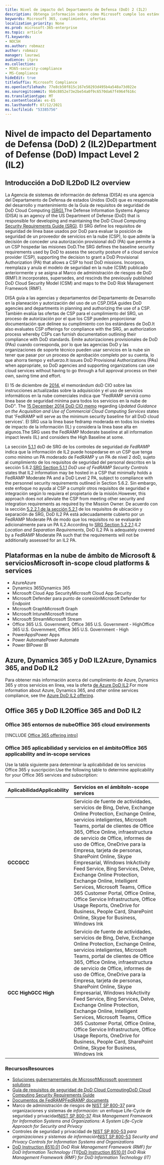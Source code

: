 ```yaml
---
title: Nivel de impacto del Departamento de Defensa (DoD) 2 (IL2)
description: Obtenga información sobre cómo Microsoft cumple los estándares de Nivel de impacto 2 (IL2) del Departamento de Defensa (DoD).
keywords: Microsoft 365, cumplimiento, ofertas
localization_priority: None
ms.prod: microsoft-365-enterprise
ms.topic: article
f1.keywords:
- NOCSH
ms.author: robmazz
author: robmazz
manager: laurawi
audience: itpro
ms.collection:
- M365-security-compliance
- MS-Compliance
hideEdit: true
titleSuffix: Microsoft Compliance
ms.openlocfilehash: 77e8cb50f815c167e50293d495b4a548a73d022e
ms.sourcegitcommit: 9b0c8852e73e2be54a0f9c6570da67f4964f616c
ms.translationtype: MT
ms.contentlocale: es-ES
ms.lasthandoff: 07/12/2021
ms.locfileid: "53385756"
---
```

# <a name="department-of-defense-dod-impact-level-2-il2"></a><span data-ttu-id="544a0-104">Nivel de impacto del Departamento de Defensa (DoD) 2 (IL2)</span><span class="sxs-lookup"><span data-stu-id="544a0-104">Department of Defense (DoD) Impact Level 2 (IL2)</span></span>

## <a name="dod-il2-overview"></a><span data-ttu-id="544a0-105">Introducción a DoD IL2</span><span class="sxs-lookup"><span data-stu-id="544a0-105">DoD IL2 overview</span></span>

<span data-ttu-id="544a0-106">La Agencia de sistemas de información de defensa (DISA) es una agencia del Departamento de Defensa de estados Unidos (DoD) que es responsable del desarrollo y mantenimiento de la Guía de requisitos de seguridad de DoD Cloud Computing [(SRG).](https://dl.dod.cyber.mil/wp-content/uploads/cloud/SRG/index.html)</span><span class="sxs-lookup"><span data-stu-id="544a0-106">The Defense Information Systems Agency (DISA) is an agency of the US Department of Defense (DoD) that is responsible for developing and maintaining the DoD Cloud Computing [Security Requirements Guide (SRG)](https://dl.dod.cyber.mil/wp-content/uploads/cloud/SRG/index.html).</span></span> <span data-ttu-id="544a0-107">El SRG define los requisitos de seguridad de línea base usados por DoD para evaluar la posición de seguridad de un proveedor de servicios en la nube (CSP), lo que admite la decisión de conceder una autorización provisional doD (PA) que permite a un CSP hospedar las misiones DoD.</span><span class="sxs-lookup"><span data-stu-id="544a0-107">The SRG defines the baseline security requirements used by DoD to assess the security posture of a cloud service provider (CSP), supporting the decision to grant a DoD Provisional Authorization (PA) that allows a CSP to host DoD missions.</span></span> <span data-ttu-id="544a0-108">Incorpora, reemplaza y anula el modelo de seguridad en la nube (CSM) publicado anteriormente y se asigna al Marco de administración de riesgos de DoD (RMF).</span><span class="sxs-lookup"><span data-stu-id="544a0-108">It incorporates, supersedes, and rescinds the previously published DoD Cloud Security Model (CSM) and maps to the DoD Risk Management Framework (RMF).</span></span>

<span data-ttu-id="544a0-109">DISA guía a las agencias y departamentos del Departamento de Desarrollo en la planeación y autorización del uso de un CSP.</span><span class="sxs-lookup"><span data-stu-id="544a0-109">DISA guides DoD agencies and departments in planning and authorizing the use of a CSP.</span></span> <span data-ttu-id="544a0-110">También evalúa las ofertas de CSP para el cumplimiento del SRG, un proceso de autorización por el que los CSP pueden proporcionar documentación que delinee su cumplimiento con los estándares de DoD.</span><span class="sxs-lookup"><span data-stu-id="544a0-110">It also evaluates CSP offerings for compliance with the SRG, an authorization process whereby CSPs can furnish documentation outlining their compliance with DoD standards.</span></span> <span data-ttu-id="544a0-111">Emite autorizaciones provisionales de DoD (PAs) cuando corresponda, por lo que las agencias DoD y las organizaciones de soporte técnico pueden usar servicios en la nube sin tener que pasar por un proceso de aprobación completo por su cuenta, lo que ahorra tiempo y esfuerzo.</span><span class="sxs-lookup"><span data-stu-id="544a0-111">It issues DoD Provisional Authorizations (PAs) when appropriate, so DoD agencies and supporting organizations can use cloud services without having to go through a full approval process on their own, saving time and effort.</span></span>

<span data-ttu-id="544a0-112">El 15 de diciembre de [2014,](https://www.esi.mil/contentview.aspx?id=585) el memorándum doD CIO sobre las instrucciones actualizadas sobre la adquisición y el uso de servicios informáticos en la nube comerciales indica que "FedRAMP servirá como línea base de seguridad mínima para todos los servicios en la nube de DoD". </span><span class="sxs-lookup"><span data-stu-id="544a0-112">The [15 December 2014 DoD CIO memo](https://www.esi.mil/contentview.aspx?id=585) regarding *Updated Guidance on the Acquisition and Use of Commercial Cloud Computing Services* states that 'FedRAMP will serve as the minimum security baseline for all DoD cloud services'.</span></span> <span data-ttu-id="544a0-113">El SRG usa la línea base fedramp moderada en todos los niveles de impacto de la información (IL) y considera la línea base alta en algunos.</span><span class="sxs-lookup"><span data-stu-id="544a0-113">The SRG uses the FedRAMP Moderate baseline at all information impact levels (IL) and considers the High Baseline at some.</span></span>

<span data-ttu-id="544a0-114">La sección [5.1.1](https://dl.dod.cyber.mil/wp-content/uploads/cloud/SRG/index.html#5SECURITYREQUIREMENTS) doD de SRG de los controles de seguridad *de FedRAMP* indica que la información de IL2 puede hospedarse en un CSP que tenga como mínimo un PA moderado de FedRAMP y un PA de nivel 2 doD, sujeto al cumplimiento de los requisitos de seguridad del personal descritos en la sección 5.6.2.</span><span class="sxs-lookup"><span data-stu-id="544a0-114">[SRG Section 5.1.1](https://dl.dod.cyber.mil/wp-content/uploads/cloud/SRG/index.html#5SECURITYREQUIREMENTS) *DoD use of FedRAMP Security Controls* states that IL2 information may be hosted in a CSP that minimally holds a FedRAMP Moderate PA and a DoD Level 2 PA, subject to compliance with the personnel security requirements outlined in Section 5.6.2.</span></span> <span data-ttu-id="544a0-115">Sin embargo, este enfoque no ayuda al CSP a cumplir otros requisitos de seguridad e integración según lo requiera el propietario de la misión.</span><span class="sxs-lookup"><span data-stu-id="544a0-115">However, this approach does not alleviate the CSP from meeting other security and integration requirements as required by the Mission Owner.</span></span> <span data-ttu-id="544a0-116">De acuerdo con la sección [5.2.2.1 de la sección 5.2.1](https://dl.dod.cyber.mil/wp-content/uploads/cloud/SRG/index.html#5.2LegalConsiderations) de los requisitos de ubicación y separación de SRG, DoD IL2 PA está adecuadamente cubierto por un FedRAMP Moderate PA de modo que los requisitos no se evaluarán adicionalmente para un PA IL2.</span><span class="sxs-lookup"><span data-stu-id="544a0-116">According to [SRG Section 5.2.2.1](https://dl.dod.cyber.mil/wp-content/uploads/cloud/SRG/index.html#5.2LegalConsiderations) *IL2 Location and Separation Requirements*, DoD IL2 PA is adequately covered by a FedRAMP Moderate PA such that the requirements will not be additionally assessed for an IL2 PA.</span></span>

## <a name="microsoft-in-scope-cloud-platforms--services"></a><span data-ttu-id="544a0-117">Plataformas en la nube de ámbito de Microsoft & servicios</span><span class="sxs-lookup"><span data-stu-id="544a0-117">Microsoft in-scope cloud platforms & services</span></span>

- <span data-ttu-id="544a0-118">Azure</span><span class="sxs-lookup"><span data-stu-id="544a0-118">Azure</span></span>
- <span data-ttu-id="544a0-119">Dynamics 365</span><span class="sxs-lookup"><span data-stu-id="544a0-119">Dynamics 365</span></span>
- <span data-ttu-id="544a0-120">Microsoft Cloud App Security</span><span class="sxs-lookup"><span data-stu-id="544a0-120">Microsoft Cloud App Security</span></span>
- <span data-ttu-id="544a0-121">Microsoft Defender para punto de conexión</span><span class="sxs-lookup"><span data-stu-id="544a0-121">Microsoft Defender for Endpoint</span></span>
- <span data-ttu-id="544a0-122">Microsoft Graph</span><span class="sxs-lookup"><span data-stu-id="544a0-122">Microsoft Graph</span></span>
- <span data-ttu-id="544a0-123">Microsoft Intune</span><span class="sxs-lookup"><span data-stu-id="544a0-123">Microsoft Intune</span></span>
- <span data-ttu-id="544a0-124">Microsoft Stream</span><span class="sxs-lookup"><span data-stu-id="544a0-124">Microsoft Stream</span></span>
- <span data-ttu-id="544a0-125">Office 365 U.S. Government, Office 365 U.S. Government - High</span><span class="sxs-lookup"><span data-stu-id="544a0-125">Office 365 U.S. Government, Office 365 U.S. Government - High</span></span>
- <span data-ttu-id="544a0-126">PowerApps</span><span class="sxs-lookup"><span data-stu-id="544a0-126">Power Apps</span></span>
- <span data-ttu-id="544a0-127">Power Automate</span><span class="sxs-lookup"><span data-stu-id="544a0-127">Power Automate</span></span>
- <span data-ttu-id="544a0-128">Power BI</span><span class="sxs-lookup"><span data-stu-id="544a0-128">Power BI</span></span>

## <a name="azure-dynamics-365-and-dod-il2"></a><span data-ttu-id="544a0-129">Azure, Dynamics 365 y DoD IL2</span><span class="sxs-lookup"><span data-stu-id="544a0-129">Azure, Dynamics 365, and DoD IL2</span></span>

<span data-ttu-id="544a0-130">Para obtener más información acerca del cumplimiento de Azure, Dynamics 365 y otros servicios en línea, vea la oferta [de Azure DoD IL2](/azure/compliance/offerings/offering-dod-il2).</span><span class="sxs-lookup"><span data-stu-id="544a0-130">For more information about Azure, Dynamics 365, and other online services compliance, see the [Azure DoD IL2 offering](/azure/compliance/offerings/offering-dod-il2).</span></span>

## <a name="office-365-and-dod-il2"></a><span data-ttu-id="544a0-131">Office 365 y DoD IL2</span><span class="sxs-lookup"><span data-stu-id="544a0-131">Office 365 and DoD IL2</span></span>

### <a name="office-365-cloud-environments"></a><span data-ttu-id="544a0-132">Office 365 entornos de nube</span><span class="sxs-lookup"><span data-stu-id="544a0-132">Office 365 cloud environments</span></span>

[!INCLUDE [Office 365 offering intro](../includes/o365-offering-introduction.md)]

### <a name="office-365-applicability-and-in-scope-services"></a><span data-ttu-id="544a0-133">Office 365 aplicabilidad y servicios en el ámbito</span><span class="sxs-lookup"><span data-stu-id="544a0-133">Office 365 applicability and in-scope services</span></span>

<span data-ttu-id="544a0-134">Use la tabla siguiente para determinar la aplicabilidad de los servicios Office 365 y suscripción:</span><span class="sxs-lookup"><span data-stu-id="544a0-134">Use the following table to determine applicability for your Office 365 services and subscription:</span></span>

| <span data-ttu-id="544a0-135">**Aplicabilidad**</span><span class="sxs-lookup"><span data-stu-id="544a0-135">**Applicability**</span></span> | <span data-ttu-id="544a0-136">**Servicios en el ámbito**</span><span class="sxs-lookup"><span data-stu-id="544a0-136">**In-scope services**</span></span> |
|:------------------|:----------------------|
| <span data-ttu-id="544a0-137">**GCC**</span><span class="sxs-lookup"><span data-stu-id="544a0-137">**GCC**</span></span> | <span data-ttu-id="544a0-138">Servicio de fuente de actividades, servicios de Bing, Delve, Exchange Online Protection, Exchange Online, servicios inteligentes, Microsoft Teams, portal de clientes de Office 365, Office Online, infraestructura de servicio de Office, informes de uso de Office, OneDrive para la Empresa, tarjeta de personas, SharePoint Online, Skype Empresarial, Windows Ink</span><span class="sxs-lookup"><span data-stu-id="544a0-138">Activity Feed Service, Bing Services, Delve, Exchange Online Protection, Exchange Online, Intelligent Services, Microsoft Teams, Office 365 Customer Portal, Office Online, Office Service Infrastructure, Office Usage Reports, OneDrive for Business, People Card, SharePoint Online, Skype for Business, Windows Ink</span></span> |
| <span data-ttu-id="544a0-139">**GCC High**</span><span class="sxs-lookup"><span data-stu-id="544a0-139">**GCC High**</span></span> | <span data-ttu-id="544a0-140">Servicio de fuente de actividades, servicios de Bing, Delve, Exchange Online Protection, Exchange Online, servicios inteligentes, Microsoft Teams, portal de clientes de Office 365, Office Online, infraestructura de servicio de Office, informes de uso de Office, OneDrive para la Empresa, tarjeta de personas, SharePoint Online, Skype Empresarial, Windows Ink</span><span class="sxs-lookup"><span data-stu-id="544a0-140">Activity Feed Service, Bing Services, Delve, Exchange Online Protection, Exchange Online, Intelligent Services, Microsoft Teams, Office 365 Customer Portal, Office Online, Office Service Infrastructure, Office Usage Reports, OneDrive for Business, People Card, SharePoint Online, Skype for Business, Windows Ink</span></span> |

### <a name="resources"></a><span data-ttu-id="544a0-141">Recursos</span><span class="sxs-lookup"><span data-stu-id="544a0-141">Resources</span></span>

- [<span data-ttu-id="544a0-142">Soluciones gubernamentales de Microsoft</span><span class="sxs-lookup"><span data-stu-id="544a0-142">Microsoft government solutions</span></span>](https://www.microsoft.com/enterprise/government)
- [<span data-ttu-id="544a0-143">Guía de requisitos de seguridad de DoD Cloud Computing</span><span class="sxs-lookup"><span data-stu-id="544a0-143">DoD Cloud Computing Security Requirements Guide</span></span>](https://dl.dod.cyber.mil/wp-content/uploads/cloud/SRG/index.html)
- [<span data-ttu-id="544a0-144">Documentos de FedRAMP</span><span class="sxs-lookup"><span data-stu-id="544a0-144">FedRAMP documents</span></span>](https://www.fedramp.gov/documents/)
- <span data-ttu-id="544a0-145">Marco de administración de riesgos de [NIST SP 800-37](https://csrc.nist.gov/publications/detail/sp/800-37/rev-2/final) para organizaciones y sistemas de *información:* un enfoque Life-Cycle de seguridad y privacidad</span><span class="sxs-lookup"><span data-stu-id="544a0-145">[NIST SP 800-37](https://csrc.nist.gov/publications/detail/sp/800-37/rev-2/final) *Risk Management Framework for Information Systems and Organizations: A System Life-Cycle Approach for Security and Privacy*</span></span>
- <span data-ttu-id="544a0-146">Controles de seguridad y privacidad de [NIST SP 800-53](https://csrc.nist.gov/Projects/risk-management/sp800-53-controls/release-search#!/800-53) *para organizaciones y sistemas de información*</span><span class="sxs-lookup"><span data-stu-id="544a0-146">[NIST SP 800-53](https://csrc.nist.gov/Projects/risk-management/sp800-53-controls/release-search#!/800-53) *Security and Privacy Controls for Information Systems and Organizations*</span></span>
- <span data-ttu-id="544a0-147">[DoD Instruction 8510.01](https://www.esd.whs.mil/Portals/54/Documents/DD/issuances/dodi/851001p.pdf) *DoD Risk Management Framework (RMF) for DoD Information Technology (TI)*</span><span class="sxs-lookup"><span data-stu-id="544a0-147">[DoD Instruction 8510.01](https://www.esd.whs.mil/Portals/54/Documents/DD/issuances/dodi/851001p.pdf) *DoD Risk Management Framework (RMF) for DoD Information Technology (IT)*</span></span>

